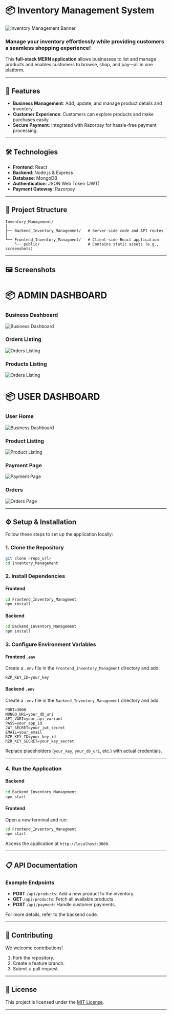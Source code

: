 
# 📦 Inventory Management System  

![Inventory Management Banner](Frontend_Inventory_Managment/public/banner.png)

### **Manage your inventory effortlessly while providing customers a seamless shopping experience!**  

This **full-stack MERN application** allows businesses to list and manage products and enables customers to browse, shop, and pay—all in one platform.  

---

## 🚀 Features  

- **Business Management**: Add, update, and manage product details and inventory.  
- **Customer Experience**: Customers can explore products and make purchases easily.  
- **Secure Payment**: Integrated with Razorpay for hassle-free payment processing.  

---

## 🛠️ Technologies  

- **Frontend**: React  
- **Backend**: Node.js & Express  
- **Database**: MongoDB  
- **Authentication**: JSON Web Token (JWT)  
- **Payment Gateway**: Razorpay  

---

## 📂 Project Structure  

```
Inventory_Management/
│
├── Backend_Inventory_Management/   # Server-side code and API routes
│
└── Frontend_Inventory_Managment/   # Client-side React application
    └── public/                     # Contains static assets (e.g., screenshots)
```

---

## 🖼️ Screenshots  

# 📦 ADMIN DASHBOARD  

### Business Dashboard  
![Business Dashboard](Frontend_Inventory_Managment/public/dashboard-admin.png)

### Orders Listing  
![Orders Listing](Frontend_Inventory_Managment/public/allorders-admin.png)

### Products Listing  
![Orders Listing](Frontend_Inventory_Managment/public/productlist-admin.png)




# 📦 USER DASHBOARD  

### User Home  
![Business Dashboard](Frontend_Inventory_Managment/public/home-userportal.png)

### Product Listing  
![Product Listing](Frontend_Inventory_Managment/public/product-user.png)

### Payment Page  
![Payment Page](Frontend_Inventory_Managment/public/payment.png)

### Orders   
![Orders Page](Frontend_Inventory_Managment/public/orders.png)

---

## ⚙️ Setup & Installation  

Follow these steps to set up the application locally:

### 1. Clone the Repository  

```bash
git clone <repo_url>
cd Inventory_Management
```

### 2. Install Dependencies  

#### Frontend  

```bash
cd Frontend_Inventory_Managment
npm install
```

#### Backend  

```bash
cd Backend_Inventory_Management
npm install
```

### 3. Configure Environment Variables  

#### Frontend `.env`  

Create a `.env` file in the `Frontend_Inventory_Managment` directory and add:  

```env
RZP_KEY_ID=your_key
```

#### Backend `.env`  

Create a `.env` file in the `Backend_Inventory_Management` directory and add:  

```env
PORT=3000
MONGO_URI=your_db_uri
API_VARI=your_api_variant
PASS=your_app_id
JWT_SECRET=your_jwt_secret
EMAIL=your_email
RZP_KEY_ID=your_key_id
RZR_KEY_SECRET=your_key_secret
```

Replace placeholders (`your_key`, `your_db_uri`, etc.) with actual credentials.  

---

### 4. Run the Application  

#### Backend  

```bash
cd Backend_Inventory_Management
npm start
```

#### Frontend  

Open a new terminal and run:  

```bash
cd Frontend_Inventory_Managment
npm start
```

Access the application at `http://localhost:3000`.  

---

## 📋 API Documentation  

### Example Endpoints  

- **POST** `/api/products`: Add a new product to the inventory.  
- **GET** `/api/products`: Fetch all available products.  
- **POST** `/api/payment`: Handle customer payments.  

For more details, refer to the backend code.  

---

## 🤝 Contributing  

We welcome contributions!  

1. Fork the repository.  
2. Create a feature branch.  
3. Submit a pull request.  

---

## 📜 License  

This project is licensed under the [MIT License](LICENSE).  

---
